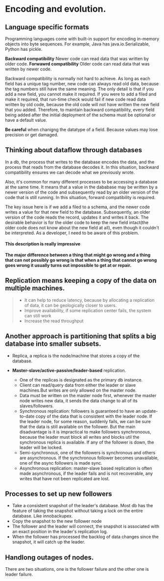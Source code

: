 # Encoding and evolution.

## Language specific formats
Programming languages come with built-in support for encoding in-memory objects into byte sequences. For example, Java has java.io.Serializable, Python has pickle.

**Backward compatibility**
Newer code can read data that was written by older code.
**Forwawrd compatibility**
Older code can read data that was written by newer code.

Backward compatibility is normally not hard to achieve. 
As long as each field has a unique tag number, new code can always read old data, because the tag numbers still have the same meaning. The only detail is that if you add a new field, you cannot make it required. If you were to add a filed and make it required, that run-time check would fail if new code read data written by old code, because the old code will not have written the new field that you added. Therefore, to maintain backward compatibility, every field being added after the initial deployment of the schema must be optional or have a default value.

**Be careful** when chanigng the datatype of a field. Because values may lose precision or get damaged.

## Thinking about dataflow through databases
In a db, the process that writes to the database encodes the data, and the process that reads from the database decodes it.
In this situation, backward compatibility ensures we can decode what we previously wrote.

Also, it's common for many different processes to be accessing a database at the same time. It means that a value in the dababase may be written by a newer version of the code and subsequently read by an older version of the code that is still running.
In this situation, forward compatibility is required.

The key issue here is if we add a filed to a schema, and the newer code writes a value for that new field to the database. Subsequently, an older version of the code reads the record, updates it and writes it back. The desirable behavior is for the older code to keep the new field intact(the older code does not know about the new field at all), even though it couldn't be interpreted. As a developer, I need to be aware of this problem.

#### **This description is really impressive**
**The major difference between a thing that might go wrong and a thing that can not possibly go wrong is that when a thing that cannot go wrong goes wrong it usually turns out impossible to get at or repair.**

## Replication means keeping a copy of the data on multiple machines.
> - It can help to reduce latency, because by allocating a replication of data, it can be geologically closer to users.
> - Improve availability, if some replication center fails, the system can still work
> - Increase the read throughput

## Another approach is partitioning that splits a big database into smaller subsets.
* Replica, a replica is the node/machine that stores a copy of the database.

* **Master-slave/active-passive/leader-based** replication.
    * One of the replicas is designated as the primary db instance.
    * Client can read/query data from either the leader or slave machines.But writes are only allowed on the master node.
    * Data must be written on the master node first, whenever the master node writes new data, it sends the data change to all of its slaves/followers.
    * Synchronous replication: followers is guaranteed to have an update-to-date copy of the data that is consistent with the leader node. If the leader node, for some reason, suddenly fails, we can be sure that the data is still available on the follower. But the main disadvantage is it is impractical to make followers synchronoous, because the leader must block all writes and blocks util the synchronous replica is available. If any of the follower is down, the leader will be locked.
    * Semi-synchronous, one of the followers is synchronous and others are asynchronous. If the synchronous follower becomes unavailable, one of the async followers is made sync.
    * Asynchronous replication: master-slave based replication is often made asynchronous, if the leader fails and is not recoverable, any writes that have not been replicated are lost.

## Processes to set up new followers
* Take a consistent snapshot of the leader's database. Most db has the feature of taking the snapshot without taking a lock on the entire database. Like innobackupex.
* Copy the snapshot to the new follower node
* The follower and the leader will connect, the snapshot is associated with an exact position in the leader's replication log. 
* When the follower has processed the backlog of data changes since the snapshot, it will catch up the leader.

## Handlong outages of nodes.
There are two situations, one is the follower failure and the other one is leader failure.